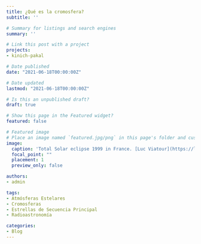```yaml
---
title: ¿Qué es la cromosfera?
subtitle: ''

# Summary for listings and search engines
summary: ''

# Link this post with a project
projects: 
- kinich-pakal

# Date published
date: "2021-06-18T00:00:00Z"

# Date updated
lastmod: "2021-06-18T00:00:00Z"

# Is this an unpublished draft?
draft: true

# Show this page in the Featured widget?
featured: false

# Featured image
# Place an image named `featured.jpg/png` in this page's folder and customize its options here.
image:
  caption: 'Total Solar eclipse 1999 in France. [Luc Viatour](https://lucnix.be/)'
  focal_point: ""
  placement: 1
  preview_only: false

authors:
- admin

tags:
- Atmósferas Estelares
- Cromosferas
- Estrellas de Secuencia Principal
- Radioastronomía

categories:
- Blog
---
```



